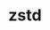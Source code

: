 ---
title: "zstd"
layout: cache
category: package
meta: {"versions": ["1.4.3", "1.4.4", "1.4.5", "1.4.9", "1.5.0"], "compilers": ["gcc@10.3.0", "gcc@7.3.0", "gcc@7.3.1", "gcc@7.4.0", "gcc@7.5.0", "gcc@8.1.0", "gcc@8.3.1", "gcc@8.4.0", "gcc@8.4.1", "gcc@9.3.0", "intel@19.1.3.304"]}
spec_files: 
 - spec-0.json
 - spec-1.json
 - spec-2.json
 - spec-3.json
 - spec-4.json
 - spec-5.json
 - spec-6.json
 - spec-7.json
 - spec-8.json
 - spec-9.json
 - spec-10.json
 - spec-11.json
 - spec-12.json
 - spec-13.json
 - spec-14.json
 - spec-15.json
 - spec-16.json
 - spec-17.json
 - spec-18.json
 - spec-19.json
 - spec-20.json
 - spec-21.json
 - spec-22.json
 - spec-23.json
 - spec-24.json
 - spec-25.json
 - spec-26.json
 - spec-27.json
 - spec-28.json
 - spec-29.json
 - spec-30.json
 - spec-31.json
 - spec-32.json
 - spec-33.json
 - spec-34.json
 - spec-35.json
 - spec-36.json
 - spec-37.json
 - spec-38.json
 - spec-39.json
 - spec-40.json
 - spec-41.json
 - spec-42.json
 - spec-43.json
 - spec-44.json
 - spec-45.json
 - spec-46.json
 - spec-47.json
 - spec-48.json
 - spec-49.json
 - spec-50.json
 - spec-51.json
 - spec-52.json
 - spec-53.json
 - spec-54.json
 - spec-55.json
 - spec-56.json
 - spec-57.json
 - spec-58.json
 - spec-59.json
 - spec-60.json
 - spec-61.json
 - spec-62.json
 - spec-63.json
 - spec-64.json
 - spec-65.json
 - spec-66.json
 - spec-67.json
 - spec-68.json
 - spec-69.json
 - spec-70.json
 - spec-71.json
 - spec-72.json
 - spec-73.json
 - spec-74.json
 - spec-75.json
 - spec-76.json
 - spec-77.json
 - spec-78.json
 - spec-79.json
 - spec-80.json
 - spec-81.json
 - spec-82.json
 - spec-83.json
 - spec-84.json
 - spec-85.json
 - spec-86.json
 - spec-87.json
 - spec-88.json
 - spec-89.json
 - spec-90.json
spec_names:
 - 'zstd@1.4.5%gcc@8.1.0+pic arch=linux-rhel7-x86_64 ^zlib@1.2.11%gcc@8.1.0+optimize+pic+shared arch=linux-rhel7-x86_64'
 - 'zstd@1.4.5%gcc@7.5.0+pic arch=linux-ubuntu18.04-ppc64le ^zlib@1.2.11%gcc@7.5.0+optimize+pic+shared arch=linux-ubuntu18.04-ppc64le'
 - 'zstd@1.5.0%gcc@7.5.0~ipo~legacy~lz4~lzma+multithread+programs+shared+static~zlib build_type=RelWithDebInfo arch=linux-ubuntu18.04-ppc64le'
 - 'zstd@1.4.4%gcc@7.3.0+pic arch=linux-centos7-x86_64 ^zlib@1.2.11%gcc@7.3.0+optimize+pic+shared arch=linux-centos7-x86_64'
 - 'zstd@1.4.5%gcc@9.3.0+pic arch=linux-ubuntu20.04-ppc64le ^zlib@1.2.11%gcc@9.3.0+optimize+pic+shared arch=linux-ubuntu20.04-ppc64le'
 - 'zstd@1.4.9%gcc@8.1.0~ipo~legacy~lz4~lzma+programs+shared+static~zlib build_type=RelWithDebInfo arch=linux-rhel7-x86_64'
 - 'zstd@1.4.9%gcc@8.3.1~ipo~legacy~lz4~lzma+multithread+programs+shared+static~zlib build_type=RelWithDebInfo arch=linux-rhel8-x86_64'
 - 'zstd@1.4.5%gcc@8.1.0+pic arch=linux-rhel7-ppc64le ^zlib@1.2.11%gcc@8.1.0+optimize+pic+shared arch=linux-rhel7-ppc64le'
 - 'zstd@1.4.9%gcc@9.3.0~ipo~legacy~lz4~lzma+multithread+programs+shared+static~zlib build_type=RelWithDebInfo arch=linux-rhel7-x86_64'
 - 'zstd@1.4.5%gcc@7.3.0+pic arch=linux-ubuntu18.04-ppc64le ^zlib@1.2.11%gcc@7.3.0+optimize+pic+shared arch=linux-ubuntu18.04-ppc64le'
 - 'zstd@1.4.5%gcc@9.3.0+pic arch=linux-ubuntu20.04-x86_64 ^zlib@1.2.11%gcc@9.3.0+optimize+pic+shared arch=linux-ubuntu20.04-x86_64'
 - 'zstd@1.5.0%gcc@7.5.0~ipo~legacy~lz4~lzma+multithread+programs+shared+static~zlib build_type=RelWithDebInfo arch=linux-ubuntu18.04-x86_64'
 - 'zstd@1.4.3%gcc@7.3.0+pic arch=linux-centos8-x86_64 ^zlib@1.2.11%gcc@7.3.0+optimize+pic+shared arch=linux-centos8-x86_64'
 - 'zstd@1.5.0%gcc@8.4.1~ipo~legacy~lz4~lzma+multithread+programs+shared+static~zlib build_type=RelWithDebInfo arch=linux-rhel8-ppc64le'
 - 'zstd@1.5.0%gcc@9.3.0~ipo~legacy~lz4~lzma+multithread+programs+shared+static~zlib build_type=RelWithDebInfo arch=linux-ubuntu20.04-x86_64'
 - 'zstd@1.4.5%gcc@8.3.1+pic arch=linux-rhel8-ppc64le ^zlib@1.2.11%gcc@8.3.1+optimize+pic+shared arch=linux-rhel8-ppc64le'
 - 'zstd@1.4.5%gcc@7.5.0+pic arch=linux-ubuntu18.04-x86_64 ^zlib@1.2.11%gcc@7.5.0+optimize+pic+shared arch=linux-ubuntu18.04-x86_64'
 - 'zstd@1.4.5%gcc@7.3.0+pic arch=linux-rhel7-ppc64le ^zlib@1.2.11%gcc@7.3.0+optimize+pic+shared arch=linux-rhel7-ppc64le'
 - 'zstd@1.4.9%gcc@7.5.0~ipo~legacy~lz4~lzma+multithread+programs+shared+static~zlib build_type=RelWithDebInfo arch=linux-ubuntu18.04-ppc64le'
 - 'zstd@1.5.0%gcc@8.4.1~ipo~legacy~lz4~lzma+multithread+programs+shared+static~zlib build_type=RelWithDebInfo arch=linux-rhel8-x86_64'
 - 'zstd@1.4.5%gcc@7.3.1+pic arch=linux-amzn2-x86_64 ^zlib@1.2.11%gcc@7.3.1+optimize+pic+shared arch=linux-amzn2-x86_64'
 - 'zstd@1.4.3%gcc@7.3.0+pic arch=linux-ubuntu18.04-x86_64 ^zlib@1.2.11%gcc@7.3.0+optimize+pic+shared arch=linux-ubuntu18.04-x86_64'
 - 'zstd@1.4.3%gcc@7.3.0+pic arch=linux-centos7-x86_64 ^zlib@1.2.11%gcc@7.3.0+optimize+pic+shared arch=linux-centos7-x86_64'
 - 'zstd@1.5.0%gcc@9.3.0~ipo~legacy~lz4~lzma+multithread+programs+shared+static~zlib build_type=RelWithDebInfo arch=linux-rhel7-x86_64'
 - 'zstd@1.4.9%gcc@8.3.1~ipo~legacy~lz4~lzma+multithread+programs+shared+static~zlib build_type=RelWithDebInfo arch=linux-rhel8-ppc64le'
 - 'zstd@1.4.5%gcc@8.1.0+pic arch=linux-centos7-ppc64le ^zlib@1.2.11%gcc@8.1.0+optimize+pic+shared arch=linux-centos7-ppc64le'
 - 'zstd@1.4.5%gcc@7.5.0+pic arch=linux-ubuntu18.04-aarch64 ^zlib@1.2.11%gcc@7.5.0+optimize+pic+shared arch=linux-ubuntu18.04-aarch64'
 - 'zstd@1.4.9%gcc@9.3.0~ipo~legacy~lz4~lzma+multithread+programs+shared+static~zlib build_type=RelWithDebInfo arch=linux-ubuntu20.04-x86_64'
 - 'zstd@1.4.9%gcc@7.5.0~ipo~legacy~lz4~lzma+programs+shared+static~zlib build_type=RelWithDebInfo arch=linux-ubuntu18.04-ppc64le'
 - 'zstd@1.4.9%gcc@9.3.0~ipo~legacy~lz4~lzma+multithread+programs+shared+static~zlib build_type=RelWithDebInfo arch=linux-rhel7-ppc64le'
 - 'zstd@1.4.5%gcc@8.3.1+pic arch=linux-rhel8-x86_64 ^zlib@1.2.11%gcc@8.3.1+optimize+pic+shared arch=linux-rhel8-x86_64'
 - 'zstd@1.4.9%gcc@8.3.1~ipo~legacy~lz4~lzma+programs+shared+static~zlib build_type=RelWithDebInfo arch=linux-rhel8-ppc64le'
 - 'zstd@1.5.0%gcc@10.3.0~ipo~legacy~lz4~lzma+multithread+programs+shared+static~zlib build_type=RelWithDebInfo arch=linux-ubuntu21.04-x86_64'
 - 'zstd@1.5.0%gcc@9.3.0~ipo~legacy~lz4~lzma+multithread+programs+shared+static~zlib build_type=RelWithDebInfo arch=linux-ubuntu20.04-ppc64le'
 - 'zstd@1.4.5%gcc@7.3.0+pic arch=linux-centos8-x86_64 ^zlib@1.2.11%gcc@7.3.0+optimize+pic+shared arch=linux-centos8-x86_64'
 - 'zstd@1.5.0%gcc@10.3.0~ipo~legacy~lz4~lzma+multithread+programs+shared+static~zlib build_type=RelWithDebInfo arch=linux-ubuntu21.04-ppc64le'
 - 'zstd@1.4.3%gcc@7.3.0+pic arch=linux-centos7-ppc64le ^zlib@1.2.11%gcc@7.3.0+optimize+pic+shared arch=linux-centos7-ppc64le'
 - 'zstd@1.4.9%intel@19.1.3.304~ipo~legacy~lz4~lzma+multithread+programs+shared+static~zlib build_type=RelWithDebInfo arch=cray-cnl7-haswell'
 - 'zstd@1.4.9%gcc@8.1.0~ipo~legacy~lz4~lzma+multithread+programs+shared+static~zlib build_type=RelWithDebInfo arch=linux-rhel7-ppc64le'
 - 'zstd@1.4.5%gcc@8.1.0+pic arch=linux-centos7-x86_64 ^zlib@1.2.11%gcc@8.1.0+optimize+pic+shared arch=linux-centos7-x86_64'
 - 'zstd@1.5.0%gcc@9.3.0~ipo~legacy~lz4~lzma~multithread+programs+shared+static~zlib build_type=RelWithDebInfo arch=linux-rhel7-ppc64le'
 - 'zstd@1.4.5%gcc@7.5.0+pic arch=linux-ubuntu18.04-x86_64 ^zlib@1.2.11%gcc@7.5.0+optimize+pic+shared arch=linux-ubuntu18.04-x86_64'
 - 'zstd@1.4.5%gcc@7.3.0+pic arch=linux-rhel7-x86_64 ^zlib@1.2.11%gcc@7.3.0+optimize+pic+shared arch=linux-rhel7-x86_64'
 - 'zstd@1.5.0%gcc@8.3.1~ipo~legacy~lz4~lzma+multithread+programs+shared+static~zlib build_type=RelWithDebInfo arch=linux-rhel8-ppc64le'
 - 'zstd@1.4.5%gcc@7.3.0+pic arch=linux-rhel8-x86_64 ^zlib@1.2.11%gcc@7.3.0+optimize+pic+shared arch=linux-rhel8-x86_64'
 - 'zstd@1.5.0%gcc@8.4.1~ipo~legacy~lz4~lzma~multithread+programs+shared+static~zlib build_type=RelWithDebInfo arch=linux-rhel8-ppc64le'
 - 'zstd@1.4.4%gcc@7.3.0+pic arch=linux-rhel7-ppc64le ^zlib@1.2.11%gcc@7.3.0+optimize+pic+shared arch=linux-rhel7-ppc64le'
 - 'zstd@1.4.5%gcc@8.1.0+pic arch=linux-rhel7-x86_64 ^zlib@1.2.11%gcc@8.1.0+optimize+pic+shared arch=linux-rhel7-x86_64'
 - 'zstd@1.4.9%gcc@7.5.0~ipo~legacy~lz4~lzma+multithread+programs+shared+static~zlib build_type=RelWithDebInfo arch=linux-ubuntu18.04-x86_64'
 - 'zstd@1.4.4%gcc@7.3.0+pic arch=linux-ubuntu18.04-x86_64 ^zlib@1.2.11%gcc@7.3.0+optimize+pic+shared arch=linux-ubuntu18.04-x86_64'
 - 'zstd@1.4.3%gcc@7.4.0+pic arch=linux-ubuntu18.04-x86_64 ^zlib@1.2.11%gcc@7.4.0+optimize+pic+shared arch=linux-ubuntu18.04-x86_64'
 - 'zstd@1.4.4%gcc@7.3.0+pic arch=linux-centos8-x86_64 ^zlib@1.2.11%gcc@7.3.0+optimize+pic+shared arch=linux-centos8-x86_64'
 - 'zstd@1.4.5%gcc@7.3.0+pic arch=linux-ubuntu18.04-x86_64 ^zlib@1.2.11%gcc@7.3.0+optimize+pic+shared arch=linux-ubuntu18.04-x86_64'
 - 'zstd@1.5.0%gcc@9.3.0~ipo~legacy~lz4~lzma+multithread+programs+shared+static~zlib build_type=RelWithDebInfo arch=linux-rhel7-ppc64le'
 - 'zstd@1.4.5%gcc@8.3.1+pic arch=linux-rhel8-aarch64 ^zlib@1.2.11%gcc@8.3.1+optimize+pic+shared arch=linux-rhel8-aarch64'
 - 'zstd@1.4.5%gcc@8.1.0+pic arch=linux-rhel7-ppc64le ^zlib@1.2.11%gcc@8.1.0+optimize+pic+shared arch=linux-rhel7-ppc64le'
 - 'zstd@1.4.3%gcc@7.3.0+pic arch=linux-rhel8-x86_64 ^zlib@1.2.11%gcc@7.3.0+optimize+pic+shared arch=linux-rhel8-x86_64'
 - 'zstd@1.4.3%gcc@7.3.0+pic arch=linux-rhel7-ppc64le ^zlib@1.2.11%gcc@7.3.0+optimize+pic+shared arch=linux-rhel7-ppc64le'
 - 'zstd@1.4.5%gcc@7.3.0+pic arch=linux-centos7-x86_64 ^zlib@1.2.11%gcc@7.3.0+optimize+pic+shared arch=linux-centos7-x86_64'
 - 'zstd@1.4.3%gcc@8.4.0+pic arch=linux-rhel7-sandybridge ^zlib@1.2.11%gcc@8.4.0+optimize+pic+shared arch=linux-rhel7-sandybridge'
 - 'zstd@1.4.5%gcc@7.5.0+pic arch=linux-ubuntu18.04-ppc64le ^zlib@1.2.11%gcc@7.5.0+optimize+pic+shared arch=linux-ubuntu18.04-ppc64le'
 - 'zstd@1.4.3%gcc@7.3.0+pic arch=linux-ubuntu18.04-ppc64le ^zlib@1.2.11%gcc@7.3.0+optimize+pic+shared arch=linux-ubuntu18.04-ppc64le'
 - 'zstd@1.5.0%gcc@8.3.1~ipo~legacy~lz4~lzma+multithread+programs+shared+static~zlib build_type=RelWithDebInfo arch=linux-rhel8-x86_64'
 - 'zstd@1.4.5%gcc@8.3.1+pic arch=linux-centos8-ppc64le ^zlib@1.2.11%gcc@8.3.1+optimize+pic+shared arch=linux-centos8-ppc64le'
 - 'zstd@1.4.3%gcc@7.3.0+pic arch=linux-rhel7-x86_64 ^zlib@1.2.11%gcc@7.3.0+optimize+pic+shared arch=linux-rhel7-x86_64'
 - 'zstd@1.4.9%gcc@9.3.0~ipo~legacy~lz4~lzma+multithread+programs+shared+static~zlib build_type=RelWithDebInfo arch=linux-ubuntu20.04-ppc64le'
 - 'zstd@1.4.9%gcc@7.5.0~ipo~legacy~lz4~lzma+programs+shared+static~zlib build_type=RelWithDebInfo arch=linux-ubuntu18.04-x86_64'
 - 'zstd@1.4.9%gcc@9.3.0~ipo~legacy~lz4~lzma+multithread+programs+shared+static~zlib build_type=RelWithDebInfo arch=cray-cnl7-haswell'
 - 'zstd@1.4.9%gcc@8.3.1~ipo~legacy~lz4~lzma+programs+shared+static~zlib build_type=RelWithDebInfo arch=linux-rhel8-x86_64'
 - 'zstd@1.4.9%gcc@9.3.0~ipo~legacy~lz4~lzma+programs+shared+static~zlib build_type=RelWithDebInfo arch=linux-ubuntu20.04-ppc64le'
 - 'zstd@1.5.0%gcc@9.3.0~ipo~legacy~lz4~lzma~multithread+programs+shared+static~zlib build_type=RelWithDebInfo arch=linux-ubuntu20.04-x86_64'
 - 'zstd@1.4.5%gcc@8.3.1+pic arch=linux-centos8-x86_64 ^zlib@1.2.11%gcc@8.3.1+optimize+pic+shared arch=linux-centos8-x86_64'
 - 'zstd@1.4.3%gcc@8.3.1+pic arch=linux-rhel8-ppc64le ^zlib@1.2.11%gcc@8.3.1+optimize+pic+shared arch=linux-rhel8-ppc64le'
 - 'zstd@1.5.0%gcc@7.5.0~ipo~legacy~lz4~lzma~multithread+programs+shared+static~zlib build_type=RelWithDebInfo arch=linux-ubuntu18.04-x86_64'
 - 'zstd@1.4.5%gcc@8.1.0+pic arch=linux-rhel7-power8le ^zlib@1.2.11%gcc@8.1.0+optimize+pic+shared arch=linux-rhel7-power8le'
 - 'zstd@1.5.0%gcc@10.3.0~ipo~legacy~lz4~lzma~multithread+programs+shared+static~zlib build_type=RelWithDebInfo arch=linux-ubuntu21.04-ppc64le'
 - 'zstd@1.4.4%gcc@7.3.0+pic arch=linux-rhel8-x86_64 ^zlib@1.2.11%gcc@7.3.0+optimize+pic+shared arch=linux-rhel8-x86_64'
 - 'zstd@1.4.5%gcc@7.5.0+pic arch=linux-ubuntu18.04-power8le ^zlib@1.2.11%gcc@7.5.0+optimize+pic+shared arch=linux-ubuntu18.04-power8le'
 - 'zstd@1.4.9%gcc@9.3.0~ipo~legacy~lz4~lzma+programs+shared+static~zlib build_type=RelWithDebInfo arch=linux-ubuntu20.04-x86_64'
 - 'zstd@1.4.4%gcc@7.3.0+pic arch=linux-rhel7-x86_64 ^zlib@1.2.11%gcc@7.3.0+optimize+pic+shared arch=linux-rhel7-x86_64'
 - 'zstd@1.4.3%gcc@8.3.1+pic arch=linux-centos8-ppc64le ^zlib@1.2.11%gcc@8.3.1+optimize+pic+shared arch=linux-centos8-ppc64le'
 - 'zstd@1.4.9%gcc@8.1.0~ipo~legacy~lz4~lzma+multithread+programs+shared+static~zlib build_type=RelWithDebInfo arch=linux-rhel7-x86_64'
 - 'zstd@1.4.4%gcc@7.3.0+pic arch=linux-ubuntu18.04-ppc64le ^zlib@1.2.11%gcc@7.3.0+optimize+pic+shared arch=linux-ubuntu18.04-ppc64le'
 - 'zstd@1.5.0%gcc@9.3.0~ipo~legacy~lz4~lzma~multithread+programs+shared+static~zlib build_type=RelWithDebInfo arch=linux-ubuntu20.04-ppc64le'
 - 'zstd@1.4.9%gcc@8.1.0~ipo~legacy~lz4~lzma+programs+shared+static~zlib build_type=RelWithDebInfo arch=linux-rhel7-ppc64le'
 - 'zstd@1.5.0%gcc@10.3.0~ipo~legacy~lz4~lzma~multithread+programs+shared+static~zlib build_type=RelWithDebInfo arch=linux-ubuntu21.04-x86_64'
 - 'zstd@1.5.0%gcc@7.5.0~ipo~legacy~lz4~lzma~multithread+programs+shared+static~zlib build_type=RelWithDebInfo arch=linux-ubuntu18.04-ppc64le'
 - 'zstd@1.5.0%gcc@8.3.1~ipo~legacy~lz4~lzma~multithread+programs+shared+static~zlib build_type=RelWithDebInfo arch=linux-rhel8-ppc64le'
 - 'zstd@1.5.0%gcc@9.3.0~ipo~legacy~lz4~lzma~multithread+programs+shared+static~zlib build_type=RelWithDebInfo arch=linux-rhel7-x86_64'
 - 'zstd@1.5.0%gcc@8.4.1~ipo~legacy~lz4~lzma~multithread+programs+shared+static~zlib build_type=RelWithDebInfo arch=linux-rhel8-x86_64'
 - 'zstd@1.5.0%gcc@8.3.1~ipo~legacy~lz4~lzma~multithread+programs+shared+static~zlib build_type=RelWithDebInfo arch=linux-rhel8-x86_64'
---
